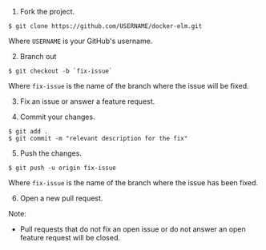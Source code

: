 1. Fork the project.

```console
$ git clone https://github.com/USERNAME/docker-elm.git
```

Where `USERNAME` is your GitHub's username.

2. Branch out

```console
$ git checkout -b `fix-issue`
```

Where `fix-issue` is the name of the branch where the issue will be fixed.

3. Fix an issue or answer a feature request.

4. Commit your changes.

```console
$ git add .
$ git commit -m "relevant description for the fix"
```

5. Push the changes.

```console
$ git push -u origin fix-issue
```

Where `fix-issue` is the name of the branch where the issue has been fixed.

6. Open a new pull request.

Note:
- Pull requests that do not fix an open issue or do not answer an open feature request will be closed.
